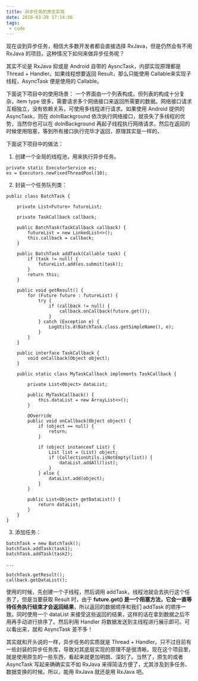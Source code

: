 ```yaml
---
title: 异步任务的原生实现
date: 2018-03-28 17:14:56
tags:
 - code
---
```

现在谈到异步任务，相信大多数开发者都会直接选择 RxJava，但是仍然会有不用 RxJava 的项目。这种情况下如何来做异步任务呢？

其实不论是 RxJava 抑或是 Android 自带的 AysncTask，内部实现原理都是 Thread + Handler。如果线程想要返回 Result，那么只能使用 Callable来实现子线程，AsyncTask 便是使用的 Callable。

下面说下项目中的使用场景：
一个界面由一个列表构成，但列表的构成十分复杂，item type 很多，需要请求多个网络接口来返回所需要的数据。网络接口请求互相独立，没有依赖关系，可使用多线程进行请求。如果使用 Android 提供的 AsyncTask，则在 doInBackground 依次执行网络接口，就丧失了多线程的优势，当然你也可以在 doInBackground 再起子线程执行网络请求，然后在返回的时候使用阻塞，等到所有接口执行完毕才返回，原理其实是一样的。

<!-- more -->

下面说下项目中的做法：
1. 创建一个全局的线程池，用来执行异步任务。
```
private static ExecutorService es;
es = Executors.newFixedThreadPool(10);
```
2. 封装一个任务队列类：
```
public class BatchTask {

    private List<Future> futureList;

    private TaskCallback callback;

    public BatchTask(TaskCallback callback) {
        futureList = new LinkedList<>();
        this.callback = callback;
    }

    public BatchTask addTask(Callable task) {
        if (task != null) {
            futureList.add(es.submit(task));
        }
        return this;
    }

    public void getResult() {
        for (Future future : futureList) {
            try {
                if (callback != null) {
                    callback.onCallback(future.get());
                }
            } catch (Exception e) {
                LogUtils.d(BatchTask.class.getSimpleName(), e);
            }
        }
    }

    public interface TaskCallback {
        void onCallback(Object object);
    }

    public static class MyTaskCallback implements TaskCallback {

        private List<Object> dataList;

        public MyTaskCallback() {
            this.dataList = new ArrayList<>();
        }

        @Override
        public void onCallback(Object object) {
            if (object == null) {
                return;
            }

            if (object instanceof List) {
                List list = (List) object;
                if (CollectionUtils.isNotEmpty(list)) {
                    dataList.addAll(list);
                }
            } else {
                dataList.add(object);
            }
        }

        public List<Object> getDataList() {
            return dataList;
        }
    }
}
```
3. 添加任务：
```
batchTask = new BatchTask();
batchTask.addTask(task1);
batchTask.addTask(task2);

...

batchTask.getResult();
callback.getDataList();
```
使用的时候，先创建一个子线程，然后调用 addTask，线程池就会去执行这个任务了，但是当要获取 Result 时，由于 **future.get() 是一个阻塞方法，它会一直等待任务执行结束才会返回结果**，所以返回的数据顺序和我们 addTask 的顺序一致。同时使用一个 dataList 来接受这些返回的结果，这样的话在拿到数据之后不用再手动进行排序了。然后利用 Handler 将数据发送到主线程进行展示即可。可以看出来，就和 AsyncTask 差不多！

其实就和开头说的一样，异步任务的实质就是 Thread + Handler。只不过目前有一些封装的异步任务库，导致对其底层实现的原理不是很清晰。现在这个项目里，就是使用原生的一些东西，看起来就更加明朗、深刻了。当然了，原生的或者 AsyncTask 写起来确确实实不如 RxJava 来得简洁方便了，尤其涉及到多任务、数据变换的时候。所以，能用 RxJava 就还是用 RxJava 吧。
